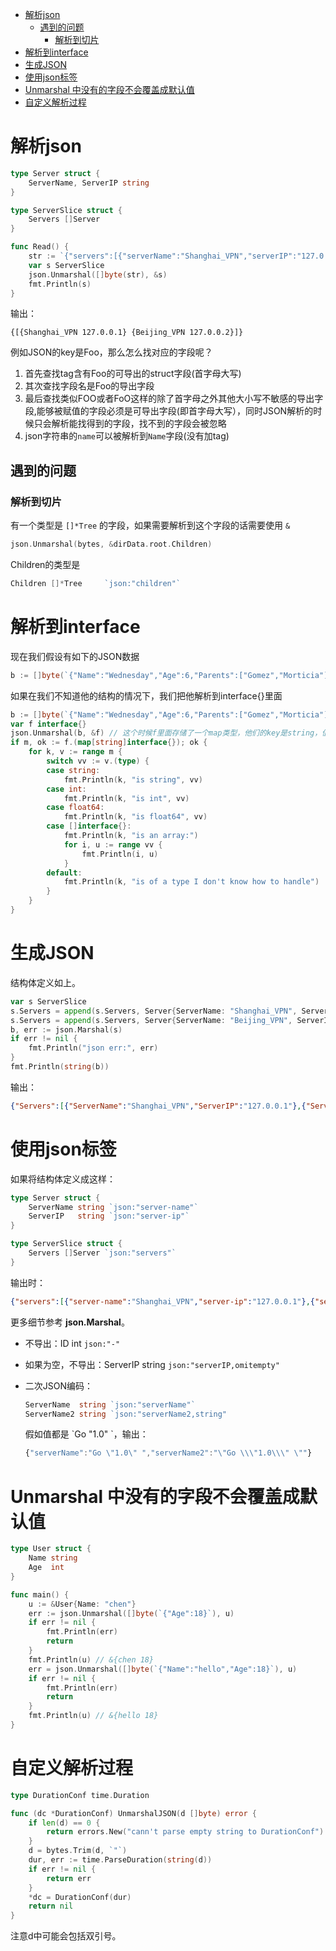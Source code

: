 <!-- TOC -->

- [解析json](#解析json)
    - [遇到的问题](#遇到的问题)
        - [解析到切片](#解析到切片)
- [解析到interface](#解析到interface)
- [生成JSON](#生成json)
- [使用json标签](#使用json标签)
- [Unmarshal 中没有的字段不会覆盖成默认值](#unmarshal-中没有的字段不会覆盖成默认值)
- [自定义解析过程](#自定义解析过程)

<!-- /TOC -->


# 解析json

```go
type Server struct {
	ServerName, ServerIP string
}

type ServerSlice struct {
	Servers []Server
}

func Read() {
	str := `{"servers":[{"serverName":"Shanghai_VPN","serverIP":"127.0.0.1"},{"serverName":"Beijing_VPN","serverIP":"127.0.0.2"}]}`
	var s ServerSlice
	json.Unmarshal([]byte(str), &s)
	fmt.Println(s)
}
```

输出：

```
{[{Shanghai_VPN 127.0.0.1} {Beijing_VPN 127.0.0.2}]}
```

例如JSON的key是Foo，那么怎么找对应的字段呢？

1. 首先查找tag含有Foo的可导出的struct字段(首字母大写)
2. 其次查找字段名是Foo的导出字段
3. 最后查找类似FOO或者FoO这样的除了首字母之外其他大小写不敏感的导出字段,能够被赋值的字段必须是可导出字段(即首字母大写），同时JSON解析的时候只会解析能找得到的字段，找不到的字段会被忽略
4. json字符串的`name`可以被解析到`Name`字段(没有加tag)


## 遇到的问题

### 解析到切片

有一个类型是 `[]*Tree` 的字段，如果需要解析到这个字段的话需要使用 `&`

```go
json.Unmarshal(bytes, &dirData.root.Children)
```

Children的类型是 

```go
Children []*Tree     `json:"children"`
```


# 解析到interface

现在我们假设有如下的JSON数据

```go
b := []byte(`{"Name":"Wednesday","Age":6,"Parents":["Gomez","Morticia"]}`)
```

如果在我们不知道他的结构的情况下，我们把他解析到interface{}里面

```go
b := []byte(`{"Name":"Wednesday","Age":6,"Parents":["Gomez","Morticia"]}`)
var f interface{}
json.Unmarshal(b, &f) // 这个时候f里面存储了一个map类型，他们的key是string，值存储在空的interface{}里
if m, ok := f.(map[string]interface{}); ok {
	for k, v := range m {
		switch vv := v.(type) {
		case string:
			fmt.Println(k, "is string", vv)
		case int:
			fmt.Println(k, "is int", vv)
		case float64:
			fmt.Println(k, "is float64", vv)
		case []interface{}:
			fmt.Println(k, "is an array:")
			for i, u := range vv {
				fmt.Println(i, u)
			}
		default:
			fmt.Println(k, "is of a type I don't know how to handle")
		}
	}
}
```

# 生成JSON

结构体定义如上。

```go
var s ServerSlice
s.Servers = append(s.Servers, Server{ServerName: "Shanghai_VPN", ServerIP: "127.0.0.1"})
s.Servers = append(s.Servers, Server{ServerName: "Beijing_VPN", ServerIP: "127.0.0.2"})
b, err := json.Marshal(s)
if err != nil {
	fmt.Println("json err:", err)
}
fmt.Println(string(b))
```

输出：

```json
{"Servers":[{"ServerName":"Shanghai_VPN","ServerIP":"127.0.0.1"},{"ServerName":"Beijing_VPN","ServerIP":"127.0.0.2"}]}
```

# 使用json标签

如果将结构体定义成这样：

```go
type Server struct {
	ServerName string `json:"server-name"`
	ServerIP   string `json:"server-ip"`
}

type ServerSlice struct {
	Servers []Server `json:"servers"`
}
```

输出时：

```json
{"servers":[{"server-name":"Shanghai_VPN","server-ip":"127.0.0.1"},{"server-name":"Beijing_VPN","server-ip":"127.0.0.2"}]}
```

更多细节参考 **json.Marshal**。



- 不导出：ID int `json:"-"`
- 如果为空，不导出：ServerIP   string `json:"serverIP,omitempty"`
- 二次JSON编码：

  ```go
  ServerName  string `json:"serverName"`
  ServerName2 string `json:"serverName2,string"
  ```
  假如值都是 \`Go "1.0" \`，输出：

  ```js
  {"serverName":"Go \"1.0\" ","serverName2":"\"Go \\\"1.0\\\" \""}
  ```


# Unmarshal 中没有的字段不会覆盖成默认值 #

```go
type User struct {
	Name string
	Age  int
}

func main() {
	u := &User{Name: "chen"}
	err := json.Unmarshal([]byte(`{"Age":18}`), u)
	if err != nil {
		fmt.Println(err)
		return
	}
	fmt.Println(u) // &{chen 18}
	err = json.Unmarshal([]byte(`{"Name":"hello","Age":18}`), u)
	if err != nil {
		fmt.Println(err)
		return
	}
	fmt.Println(u) // &{hello 18}
}
```


# 自定义解析过程

```go
type DurationConf time.Duration

func (dc *DurationConf) UnmarshalJSON(d []byte) error {
	if len(d) == 0 {
		return errors.New("cann't parse empty string to DurationConf")
	}
	d = bytes.Trim(d, `"`)
	dur, err := time.ParseDuration(string(d))
	if err != nil {
		return err
	}
	*dc = DurationConf(dur)
	return nil
}
```

注意d中可能会包括双引号。


